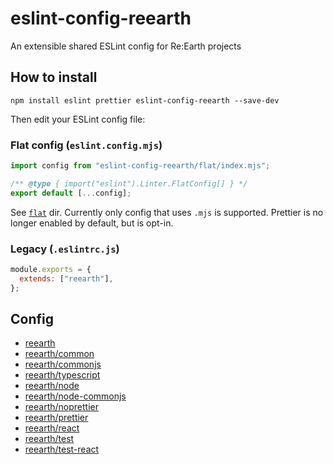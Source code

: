 # eslint-config-reearth

An extensible shared ESLint config for Re:Earth projects

## How to install

```
npm install eslint prettier eslint-config-reearth --save-dev
```

Then edit your ESLint config file:

### Flat config (`eslint.config.mjs`)

```js
import config from "eslint-config-reearth/flat/index.mjs";

/** @type { import("eslint").Linter.FlatConfig[] } */
export default [...config];
```

See [`flat`](flat) dir. Currently only config that uses `.mjs` is supported. Prettier is no longer enabled by default, but is opt-in.

### Legacy (`.eslintrc.js`)

```js
module.exports = {
  extends: ["reearth"],
};
```

## Config

- [reearth](./index.js)
- [reearth/common](./common.js)
- [reearth/commonjs](./commonjs.js)
- [reearth/typescript](./typescript.js)
- [reearth/node](./node.js)
- [reearth/node-commonjs](./node-commonjs.js)
- [reearth/noprettier](./noprettier.js)
- [reearth/prettier](./prettier.js)
- [reearth/react](./react.js)
- [reearth/test](./test.js)
- [reearth/test-react](./test-react.js)
